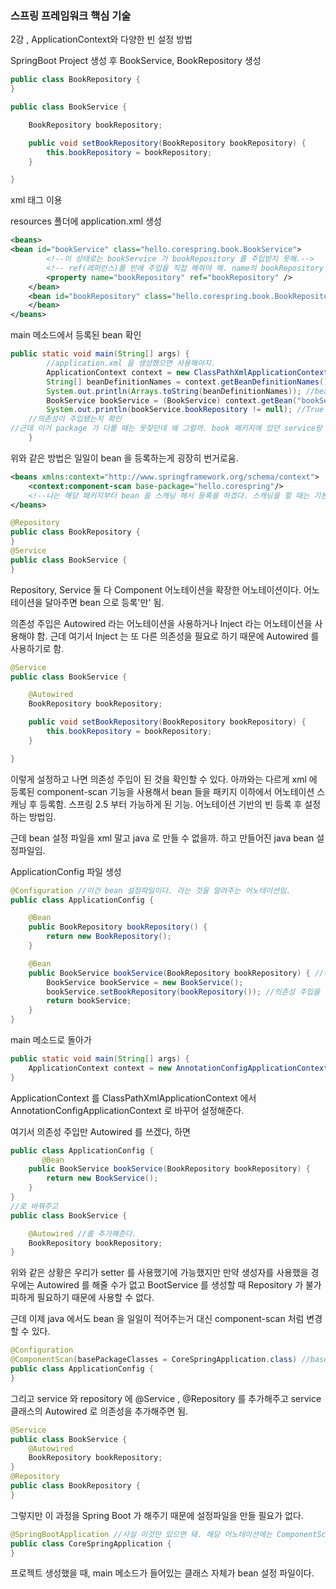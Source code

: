 <h3>스프링 프레임워크 핵심 기술</h3>

2강 , ApplicationContext와 다양한 빈 설정 방법

SpringBoot Project 생성 후 BookService, BookRepository 생성

```java
public class BookRepository {
}
```

```java
public class BookService {

    BookRepository bookRepository;

    public void setBookRepository(BookRepository bookRepository) {
        this.bookRepository = bookRepository;
    }

}
```

xml 태그 이용

resources 폴더에 application.xml 생성

```xml
<beans>
<bean id="bookService" class="hello.corespring.book.BookService">
        <!--이 상태로는 bookService 가 bookRepository 를 주입받지 못해.-->
        <!-- ref(레퍼런스)를 빈에 주입을 직접 해줘야 해. name의 bookRepository 는 세터에서 가져온거고, ref 는 다른 빈을 참조한다는 의미야. 그래서 ref 뒤에는 다른 빈의 아이디가 와야 해.-->
        <property name="bookRepository" ref="bookRepository" />
    </bean>
    <bean id="bookRepository" class="hello.corespring.book.BookRepository">
    </bean>
</beans>
```

main 메소드에서 등록된 bean 확인

```java
public static void main(String[] args) {
		//application.xml 을 생성했으면 사용해야지.
		ApplicationContext context = new ClassPathXmlApplicationContext("application.xml");
		String[] beanDefinitionNames = context.getBeanDefinitionNames();
		System.out.println(Arrays.toString(beanDefinitionNames)); //bean 으로 등록된 이름을 가져옴.
		BookService bookService = (BookService) context.getBean("bookService"); //그냥은 Object로 나오니까 타입 캐스팅을 해줘야 해.
		System.out.println(bookService.bookRepository != null); //True
    //의존성이 주입됐는지 확인
//근데 이거 package 가 다를 때는 못찾던데 왜 그럴까. book 패키지에 있던 service랑 repository를 main 메소드랑 같은 위치에 두니까 돌아갔음. 밑에서 작성한 component-scan 도 안되는건 같았음.
	}
```

위와 같은 방법은 일일이 bean 을 등록하는게 굉장히 번거로움.

```xml
<beans xmlns:context="http://www.springframework.org/schema/context">
	<context:component-scan base-package="hello.corespring"/>
    <!--나는 해당 패키지부터 bean 을 스캐닝 해서 등록을 하겠다. 스캐닝을 할 때는 기본적으로 component 라는 어노테이션을 사용해서 등록할 수 있음.-->
</beans>
```

```java
@Repository
public class BookRepository {
}
@Service
public class BookService {
}
```

Repository, Service 둘 다 Component 어노테이션을 확장한 어노테이션이다. 어노테이션을 달아주면 bean 으로 등록'만' 됨.

의존성 주입은 Autowired 라는 어노테이션을 사용하거나 Inject 라는 어노테이션을 사용해야 함. 근데 여기서 Inject 는 또 다른 의존성을 필요로 하기 때문에 Autowired 를 사용하기로 함.

```java
@Service
public class BookService {

    @Autowired
    BookRepository bookRepository;

    public void setBookRepository(BookRepository bookRepository) {
        this.bookRepository = bookRepository;
    }

}
```

이렇게 설정하고 나면 의존성 주입이 된 것을 확인할 수 있다. 아까와는 다르게 xml 에 등록된 component-scan 기능을 사용해서 bean 들을 패키지 이하에서 어노테이션 스캐닝 후 등록함. 스프링 2.5 부터 가능하게 된 기능. 어노테이션 기반의 빈 등록 후 설정하는 방법임.

근데 bean 설정 파일을 xml 말고 java 로 만들 수 없을까. 하고 만들어진 java bean 설정파일임.

ApplicationConfig 파일 생성

```java
@Configuration //이건 bean 설정파일이다. 라는 것을 알려주는 어노테이션임.
public class ApplicationConfig {

    @Bean
    public BookRepository bookRepository() {
        return new BookRepository();
    }

    @Bean
    public BookService bookService(BookRepository bookRepository) { //(2) 또는 메소드 파라미터로 주입받을 수도 있음.
        BookService bookService = new BookService();
        bookService.setBookRepository(bookRepository()); //의존성 주입을 해준거야. setter 가 있었기에 가능함. (1) 의존성 주입에 필요한 인스턴스는 메소드를 호출해서 가져올 수 있고.
        return bookService;
    }
}
```

main 메소드로 돌아가

```java
public static void main(String[] args) {
    ApplicationContext context = new AnnotationConfigApplicationContext(ApplicationConfig.class); //해당 클래스를 bean 설정으로 사용하겠다 선언. 
}
```

ApplicationContext 를 ClassPathXmlApplicationContext 에서 AnnotationConfigApplicationContext 로 바꾸어 설정해준다.

여기서 의존성 주입만 Autowired 를 쓰겠다, 하면

```java
public class ApplicationConfig {
       @Bean
    public BookService bookService(BookRepository bookRepository) { 
        return new BookService();
    }
}
//로 바꿔주고
public class BookService {

    @Autowired //를 추가해준다.
    BookRepository bookRepository;
}

```

위와 같은 상황은 우리가 setter 를 사용했기에 가능했지만 만약 생성자를 사용했을 경우에는 Autowired 를 해줄 수가 없고 BootService 를 생성할 때 Repository 가 불가피하게 필요하기 때문에 사용할 수 없다. 

근데 이제 java 에서도 bean 을 일일이 적어주는거 대신 component-scan 처럼 변경할 수 있다.

```java
@Configuration 
@ComponentScan(basePackageClasses = CoreSpringApplication.class) //basePackage 로 패키지명을 설정해도 되지만, basePackageClasses로 해당 클래스가 위치한 곳부터 컴포넌트 스캐닝을 해줘. 라는 의미.
public class ApplicationConfig {
}
```

그리고 service 와 repository 에 @Service , @Repository 를 추가해주고 service 클래스의 Autowired 로 의존성을 추가해주면 됨.

```java
@Service
public class BookService {
    @Autowired
    BookRepository bookRepository;
}
@Repository
public class BookRepository {
}
```

그렇지만 이 과정을 Spring Boot 가 해주기 때문에 설정파일을 만들 필요가 없다.

```java
@SpringBootApplication //사실 이것만 있으면 돼. 해당 어노테이션에는 ComponentScan 과 Configuration 이 포함되어 있기 때문에야.
public class CoreSpringApplication {
}
```

프로젝트 생성했을 때, main 메소드가 들어있는 클래스 자체가 bean 설정 파일이다.

